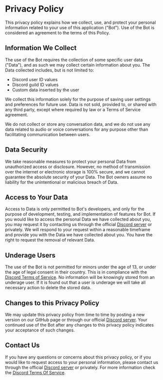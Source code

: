 # Privacy Policy

This privacy policy explains how we collect, use, and protect your personal information related to your use of this application ("Bot").
Use of the Bot is considered an agreement to the terms of this Policy. 

## Information We Collect

The use of the Bot requires the collection of some specific user data ("Data"), and as such we may collect certain information about you.
The Data collected includes, but is not limited to:
- Discord user ID values
- Discord guild ID values
- Custom data inserted by the user

We collect this information solely for the purpose of saving user settings and preferences for future use.
Data is not sold, provided to, or shared with any third party, except where required by law or a Terms of Service agreement.

We do not collect or store any conversation data, and we do not use any data related to audio or voice conversations for any purpose other than facilitating communication between users.


## Data Security

We take reasonable measures to protect your personal Data from unauthorized access or disclosure. However, no method of transmission over the internet or electronic storage is 100% secure, and we cannot guarantee the absolute security of your Data. The Bot owners assume no liability for the unintentional or malicious breach of Data.


## Access to Your Data

Access to Data is only permitted to Bot's developers, and only for the purpose of development, testing, and implementation of features for Bot. 
If you would like to access the personal Data we have collected about you, you may request it by contacting us through the official [Discord server](https://discord.gg/krNZUMB9Tq) or privately. We will respond to your request within a reasonable timeframe and provide you with the Data we have collected about you. You have the right to request the removal of relevant Data.


## Underage Users

The use of the Bot is not permitted for minors under the age of 13, or under the age of legal consent in their country. This is in compliance with the [Discord Terms of Service](https://discord.com/terms). No information will be knowingly stored from an underage user. If it is found out that a user is underage we will take all necessary action to delete the stored data.


## Changes to this Privacy Policy

We may update this privacy policy from time to time by posting a new version on our GitHub page or through our official [Discord server](https://discord.gg/krNZUMB9Tq). Your continued use of the Bot after any changes to this privacy policy indicates your acceptance of such changes.


## Contact Us

If you have any questions or concerns about this privacy policy, or if you would like to request access to your personal information, please contact us through the official [Discord server](https://discord.gg/krNZUMB9Tq) or privately. For more information check the [Discord Terms Of Service](https://discord.com/terms).
